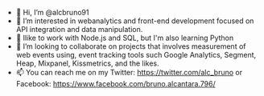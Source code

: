 - 👋 Hi, I’m @alcbruno91
- 👀 I’m interested in webanalytics and front-end development focused on API integration and data manipulation.
- 🌱 Ilike to work with Node.js and SQL, but I'm also learning Python
- 💞️ I’m looking to collaborate on projects that involves measurement of web events using, event tracking tools such Google Analytics, Segment, Heap, Mixpanel, Kissmetrics, and the likes.
- 📫 You can reach me on my Twitter: https://twitter.com/alc_bruno or Facebook: https://www.facebook.com/bruno.alcantara.796/

<!---
alcbruno91/alcbruno91 is a ✨ special ✨ repository because its `README.md` (this file) appears on your GitHub profile.
You can click the Preview link to take a look at your changes.
--->
